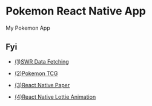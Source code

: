 # Pokemon React Native App
 My Pokemon App

## Fyi 
* [(1)SWR Data Fetching](https://swr.vercel.app/)

* [(2)Pokemon TCG](https://dev.pokemontcg.io/dashboard)

* [(3)React Native Paper](https://callstack.github.io/react-native-paper/)

* [(4)React Native Lottie Animation](https://lottiefiles.com/)
